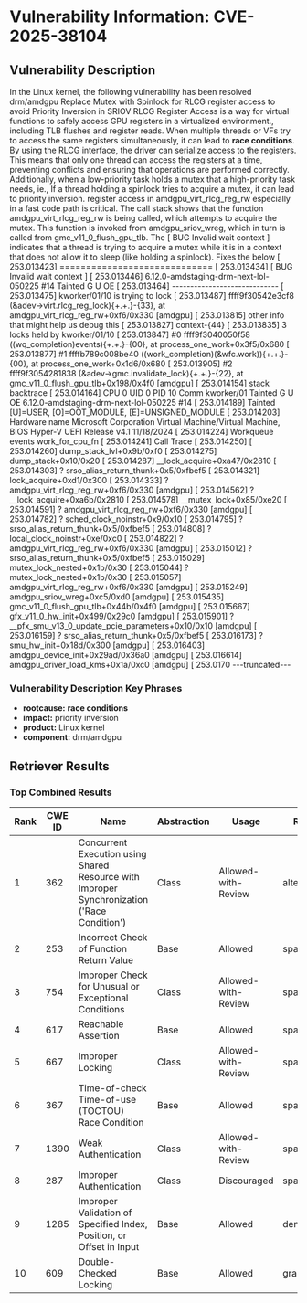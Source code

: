 # Vulnerability Information: CVE-2025-38104

## Vulnerability Description
In the Linux kernel, the following vulnerability has been resolved drm/amdgpu Replace Mutex with Spinlock for RLCG register access to avoid Priority Inversion in SRIOV RLCG Register Access is a way for virtual functions to safely access GPU registers in a virtualized environment., including TLB flushes and register reads. When multiple threads or VFs try to access the same registers simultaneously, it can lead to **race conditions**. By using the RLCG interface, the driver can serialize access to the registers. This means that only one thread can access the registers at a time, preventing conflicts and ensuring that operations are performed correctly. Additionally, when a low-priority task holds a mutex that a high-priority task needs, ie., If a thread holding a spinlock tries to acquire a mutex, it can lead to priority inversion. register access in amdgpu_virt_rlcg_reg_rw especially in a fast code path is critical. The call stack shows that the function amdgpu_virt_rlcg_reg_rw is being called, which attempts to acquire the mutex. This function is invoked from amdgpu_sriov_wreg, which in turn is called from gmc_v11_0_flush_gpu_tlb. The [ BUG Invalid wait context ] indicates that a thread is trying to acquire a mutex while it is in a context that does not allow it to sleep (like holding a spinlock). Fixes the below [ 253.013423] ============================= [ 253.013434] [ BUG Invalid wait context ] [ 253.013446] 6.12.0-amdstaging-drm-next-lol-050225 #14 Tainted G U OE [ 253.013464] ----------------------------- [ 253.013475] kworker/01/10 is trying to lock [ 253.013487] ffff9f30542e3cf8 (&adev->virt.rlcg_reg_lock){+.+.}-{33}, at amdgpu_virt_rlcg_reg_rw+0xf6/0x330 [amdgpu] [ 253.013815] other info that might help us debug this [ 253.013827] context-{44} [ 253.013835] 3 locks held by kworker/01/10 [ 253.013847] #0 ffff9f3040050f58 ((wq_completion)events){+.+.}-{00}, at process_one_work+0x3f5/0x680 [ 253.013877] #1 ffffb789c008be40 ((work_completion)(&wfc.work)){+.+.}-{00}, at process_one_work+0x1d6/0x680 [ 253.013905] #2 ffff9f3054281838 (&adev->gmc.invalidate_lock){+.+.}-{22}, at gmc_v11_0_flush_gpu_tlb+0x198/0x4f0 [amdgpu] [ 253.014154] stack backtrace [ 253.014164] CPU 0 UID 0 PID 10 Comm kworker/01 Tainted G U OE 6.12.0-amdstaging-drm-next-lol-050225 #14 [ 253.014189] Tainted [U]=USER, [O]=OOT_MODULE, [E]=UNSIGNED_MODULE [ 253.014203] Hardware name Microsoft Corporation Virtual Machine/Virtual Machine, BIOS Hyper-V UEFI Release v4.1 11/18/2024 [ 253.014224] Workqueue events work_for_cpu_fn [ 253.014241] Call Trace [ 253.014250] [ 253.014260] dump_stack_lvl+0x9b/0xf0 [ 253.014275] dump_stack+0x10/0x20 [ 253.014287] __lock_acquire+0xa47/0x2810 [ 253.014303] ? srso_alias_return_thunk+0x5/0xfbef5 [ 253.014321] lock_acquire+0xd1/0x300 [ 253.014333] ? amdgpu_virt_rlcg_reg_rw+0xf6/0x330 [amdgpu] [ 253.014562] ? __lock_acquire+0xa6b/0x2810 [ 253.014578] __mutex_lock+0x85/0xe20 [ 253.014591] ? amdgpu_virt_rlcg_reg_rw+0xf6/0x330 [amdgpu] [ 253.014782] ? sched_clock_noinstr+0x9/0x10 [ 253.014795] ? srso_alias_return_thunk+0x5/0xfbef5 [ 253.014808] ? local_clock_noinstr+0xe/0xc0 [ 253.014822] ? amdgpu_virt_rlcg_reg_rw+0xf6/0x330 [amdgpu] [ 253.015012] ? srso_alias_return_thunk+0x5/0xfbef5 [ 253.015029] mutex_lock_nested+0x1b/0x30 [ 253.015044] ? mutex_lock_nested+0x1b/0x30 [ 253.015057] amdgpu_virt_rlcg_reg_rw+0xf6/0x330 [amdgpu] [ 253.015249] amdgpu_sriov_wreg+0xc5/0xd0 [amdgpu] [ 253.015435] gmc_v11_0_flush_gpu_tlb+0x44b/0x4f0 [amdgpu] [ 253.015667] gfx_v11_0_hw_init+0x499/0x29c0 [amdgpu] [ 253.015901] ? __pfx_smu_v13_0_update_pcie_parameters+0x10/0x10 [amdgpu] [ 253.016159] ? srso_alias_return_thunk+0x5/0xfbef5 [ 253.016173] ? smu_hw_init+0x18d/0x300 [amdgpu] [ 253.016403] amdgpu_device_init+0x29ad/0x36a0 [amdgpu] [ 253.016614] amdgpu_driver_load_kms+0x1a/0xc0 [amdgpu] [ 253.0170 ---truncated---

### Vulnerability Description Key Phrases
- **rootcause:** **race conditions**
- **impact:** priority inversion
- **product:** Linux kernel
- **component:** drm/amdgpu

## Retriever Results

### Top Combined Results

| Rank | CWE ID | Name | Abstraction | Usage  | Retrievers | Individual Scores |
|------|--------|------|-------------|-------|------------|-------------------|
| 1 | 362 | Concurrent Execution using Shared Resource with Improper Synchronization ('Race Condition') | Class | Allowed-with-Review | alternate_terms | 0.800 |
| 2 | 253 | Incorrect Check of Function Return Value | Base | Allowed | sparse | 2.249 |
| 3 | 754 | Improper Check for Unusual or Exceptional Conditions | Class | Allowed-with-Review | sparse | 1.778 |
| 4 | 617 | Reachable Assertion | Base | Allowed | sparse | 1.766 |
| 5 | 667 | Improper Locking | Class | Allowed-with-Review | sparse | 1.409 |
| 6 | 367 | Time-of-check Time-of-use (TOCTOU) Race Condition | Base | Allowed | sparse | 1.338 |
| 7 | 1390 | Weak Authentication | Class | Allowed-with-Review | sparse | 1.315 |
| 8 | 287 | Improper Authentication | Class | Discouraged | sparse | 1.311 |
| 9 | 1285 | Improper Validation of Specified Index, Position, or Offset in Input | Base | Allowed | dense | 0.562 |
| 10 | 609 | Double-Checked Locking | Base | Allowed | graph | 0.003 |

